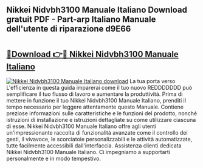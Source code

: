 ## Nikkei Nidvbh3100 Manuale Italiano Download gratuit PDF - Part-arp Italiano Manuale dell'utente di riparazione d9E66

# <h2><a href="http://dfe8t0.blite.top/?on=Nikkei+Nidvbh3100+Manuale+Italiano">🔗Download 👉🔴 Nikkei Nidvbh3100 Manuale Italiano</a></h2>

[![Nikkei Nidvbh3100 Manuale Italiano download](https://i.imgur.com/lujVjoI.png)](http://dfe8t0.blite.top/?on=Nikkei+Nidvbh3100+Manuale+Italiano)
La tua porta verso L'efficienza in questa guida imparerai come il tuo nuovo REDDDDDDD può semplificare il tuo flusso di lavoro e aumentare la produttività. Prima di mettere in funzione il tuo Nikkei Nidvbh3100 Manuale Italiano, prenditi il tempo necessario per leggere attentamente questo Manuale. Contiene preziose informazioni sulle caratteristiche e le funzioni del prodotto, nonché istruzioni di installazione e istruzioni dettagliate su come utilizzare ciascuna di esse. Nikkei Nidvbh3100 Manuale Italiano offre agli utenti un'impressionante raccolta di funzionalità avanzate come il controllo dei gesti, il vivavoce, le scorciatoie personalizzabili e le attività automatizzate, tutte facilmente accessibili dall'interfaccia. Assistenza clienti dedicata Nikkei Nidvbh3100 Manuale Italiano. Ci impegniamo a supportarti personalmente e in modo tempestivo.
